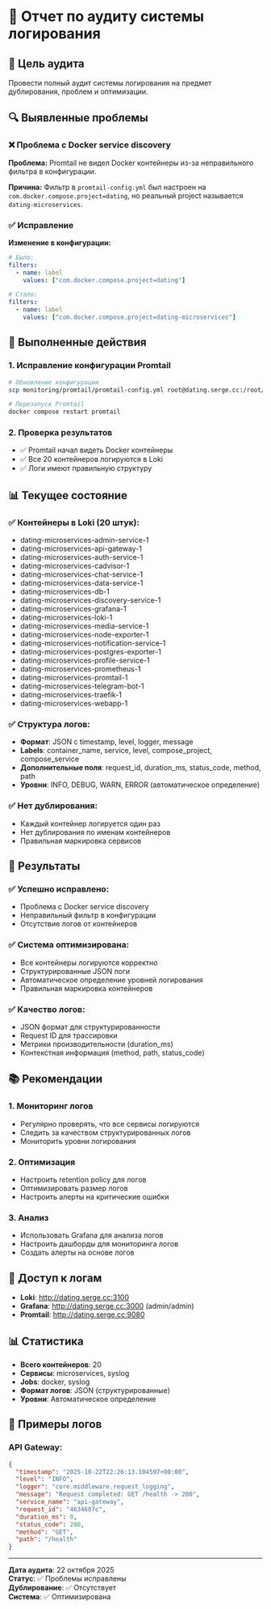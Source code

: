 # 📝 Отчет по аудиту системы логирования

## 🎯 Цель аудита
Провести полный аудит системы логирования на предмет дублирования, проблем и оптимизации.

## 🔍 Выявленные проблемы

### ❌ **Проблема с Docker service discovery**

**Проблема:** Promtail не видел Docker контейнеры из-за неправильного фильтра в конфигурации.

**Причина:** Фильтр в `promtail-config.yml` был настроен на `com.docker.compose.project=dating`, но реальный project называется `dating-microservices`.

### ✅ **Исправление**

**Изменение в конфигурации:**
```yaml
# Было:
filters:
  - name: label
    values: ["com.docker.compose.project=dating"]

# Стало:
filters:
  - name: label
    values: ["com.docker.compose.project=dating-microservices"]
```

## 🧹 Выполненные действия

### 1. Исправление конфигурации Promtail
```bash
# Обновление конфигурации
scp monitoring/promtail/promtail-config.yml root@dating.serge.cc:/root/dating-microservices/monitoring/promtail/promtail-config.yml

# Перезапуск Promtail
docker compose restart promtail
```

### 2. Проверка результатов
- ✅ Promtail начал видеть Docker контейнеры
- ✅ Все 20 контейнеров логируются в Loki
- ✅ Логи имеют правильную структуру

## 📊 Текущее состояние

### ✅ **Контейнеры в Loki (20 штук):**
- dating-microservices-admin-service-1
- dating-microservices-api-gateway-1
- dating-microservices-auth-service-1
- dating-microservices-cadvisor-1
- dating-microservices-chat-service-1
- dating-microservices-data-service-1
- dating-microservices-db-1
- dating-microservices-discovery-service-1
- dating-microservices-grafana-1
- dating-microservices-loki-1
- dating-microservices-media-service-1
- dating-microservices-node-exporter-1
- dating-microservices-notification-service-1
- dating-microservices-postgres-exporter-1
- dating-microservices-profile-service-1
- dating-microservices-prometheus-1
- dating-microservices-promtail-1
- dating-microservices-telegram-bot-1
- dating-microservices-traefik-1
- dating-microservices-webapp-1

### ✅ **Структура логов:**
- **Формат**: JSON с timestamp, level, logger, message
- **Labels**: container_name, service, level, compose_project, compose_service
- **Дополнительные поля**: request_id, duration_ms, status_code, method, path
- **Уровни**: INFO, DEBUG, WARN, ERROR (автоматическое определение)

### ✅ **Нет дублирования:**
- Каждый контейнер логируется один раз
- Нет дублирования по именам контейнеров
- Правильная маркировка сервисов

## 🎯 Результаты

### ✅ **Успешно исправлено:**
- Проблема с Docker service discovery
- Неправильный фильтр в конфигурации
- Отсутствие логов от контейнеров

### ✅ **Система оптимизирована:**
- Все контейнеры логируются корректно
- Структурированные JSON логи
- Автоматическое определение уровней логирования
- Правильная маркировка контейнеров

### ✅ **Качество логов:**
- JSON формат для структурированности
- Request ID для трассировки
- Метрики производительности (duration_ms)
- Контекстная информация (method, path, status_code)

## 📚 Рекомендации

### 1. Мониторинг логов
- Регулярно проверять, что все сервисы логируются
- Следить за качеством структурированных логов
- Мониторить уровни логирования

### 2. Оптимизация
- Настроить retention policy для логов
- Оптимизировать размер логов
- Настроить алерты на критические ошибки

### 3. Анализ
- Использовать Grafana для анализа логов
- Настроить дашборды для мониторинга логов
- Создать алерты на основе логов

## 🔗 Доступ к логам

- **Loki**: http://dating.serge.cc:3100
- **Grafana**: http://dating.serge.cc:3000 (admin/admin)
- **Promtail**: http://dating.serge.cc:9080

## 📊 Статистика

- **Всего контейнеров**: 20
- **Сервисы**: microservices, syslog
- **Jobs**: docker, syslog
- **Формат логов**: JSON (структурированные)
- **Уровни**: Автоматическое определение

## 🎯 Примеры логов

### API Gateway:
```json
{
  "timestamp": "2025-10-22T22:26:13.104597+00:00",
  "level": "INFO",
  "logger": "core.middleware.request_logging",
  "message": "Request completed: GET /health -> 200",
  "service_name": "api-gateway",
  "request_id": "4634607c",
  "duration_ms": 0,
  "status_code": 200,
  "method": "GET",
  "path": "/health"
}
```

---

**Дата аудита**: 22 октября 2025  
**Статус**: ✅ Проблемы исправлены  
**Дублирование**: ✅ Отсутствует  
**Система**: ✅ Оптимизирована
